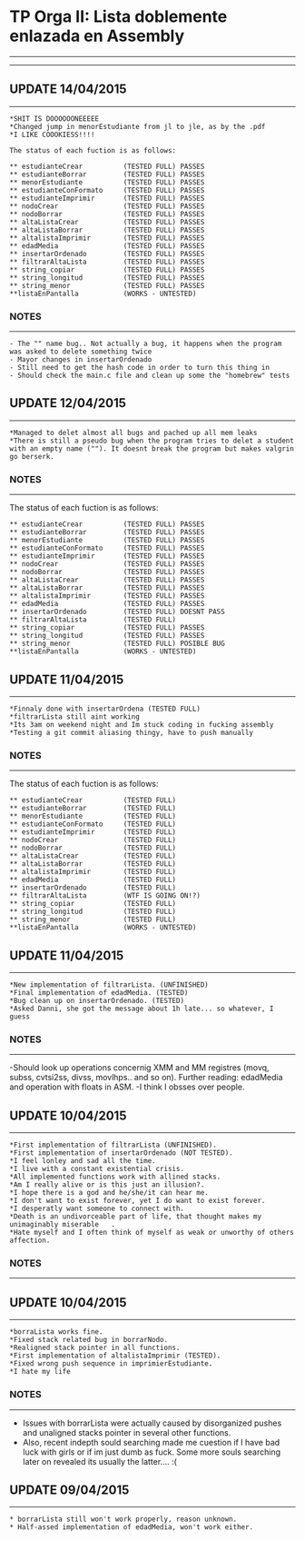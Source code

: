 # TP Orga II: Lista doblemente enlazada en Assembly
---------------------------------------------------
---------------------------------------------------

## UPDATE 14/04/2015
--------------------
	*SHIT IS DOOOOOONEEEEE 
	*Changed jump in menorEstudiante from jl to jle, as by the .pdf
	*I LIKE COOOKIESS!!!!

	The status of each fuction is as follows:
	
	** estudianteCrear			(TESTED FULL) PASSES
	** estudianteBorrar			(TESTED FULL) PASSES
	** menorEstudiante			(TESTED FULL) PASSES
	** estudianteConFormato		(TESTED FULL) PASSES
	** estudianteImprimir		(TESTED FULL) PASSES
	** nodoCrear				(TESTED FULL) PASSES
	** nodoBorrar				(TESTED FULL) PASSES
	** altaListaCrear			(TESTED FULL) PASSES
	** altaListaBorrar			(TESTED FULL) PASSES
	** altalistaImprimir		(TESTED FULL) PASSES
	** edadMedia				(TESTED FULL) PASSES
	** insertarOrdenado			(TESTED FULL) PASSES
	** filtrarAltaLista			(TESTED FULL) PASSES
	** string_copiar			(TESTED FULL) PASSES
	** string_longitud			(TESTED FULL) PASSES
	** string_menor				(TESTED FULL) PASSES
	**listaEnPantalla			(WORKS - UNTESTED)

### NOTES
---------
	- The "" name bug.. Not actually a bug, it happens when the program was asked to delete something twice
	- Mayor changes in insertarOrdenado
	- Still need to get the hash code in order to turn this thing in
	- Should check the main.c file and clean up some the "homebrew" tests
	



## UPDATE 12/04/2015
--------------------
	*Managed to delet almost all bugs and pached up all mem leaks
	*There is still a pseudo bug when the program tries to delet a student with an empty name (""). It doesnt break the program but makes valgrin go berserk.

### NOTES
---------
The status of each fuction is as follows:
	
	** estudianteCrear			(TESTED FULL) PASSES
	** estudianteBorrar			(TESTED FULL) PASSES
	** menorEstudiante			(TESTED FULL) PASSES
	** estudianteConFormato		(TESTED FULL) PASSES
	** estudianteImprimir		(TESTED FULL) PASSES
	** nodoCrear				(TESTED FULL) PASSES
	** nodoBorrar				(TESTED FULL) PASSES
	** altaListaCrear			(TESTED FULL) PASSES
	** altaListaBorrar			(TESTED FULL) PASSES
	** altalistaImprimir		(TESTED FULL) PASSES
	** edadMedia				(TESTED FULL) PASSES
	** insertarOrdenado			(TESTED FULL) DOESNT PASS
	** filtrarAltaLista			(TESTED FULL) 
	** string_copiar			(TESTED FULL) PASSES
	** string_longitud			(TESTED FULL) PASSES
	** string_menor				(TESTED FULL) POSIBLE BUG
	**listaEnPantalla			(WORKS - UNTESTED)

## UPDATE 11/04/2015
--------------------
	*Finnaly done with insertarOrdena (TESTED FULL)
	*filtrarLista still aint working
	*Its 3am on weekend night and Im stuck coding in fucking assembly
	*Testing a git commit aliasing thingy, have to push manually


### NOTES
---------
The status of each fuction is as follows:
	
	** estudianteCrear			(TESTED FULL)
	** estudianteBorrar			(TESTED FULL)
	** menorEstudiante			(TESTED FULL)
	** estudianteConFormato		(TESTED FULL)
	** estudianteImprimir		(TESTED FULL)
	** nodoCrear				(TESTED FULL)
	** nodoBorrar				(TESTED FULL)
	** altaListaCrear			(TESTED FULL)
	** altaListaBorrar			(TESTED FULL)
	** altalistaImprimir		(TESTED FULL)
	** edadMedia				(TESTED FULL)
	** insertarOrdenado			(TESTED FULL)
	** filtrarAltaLista			(WTF IS GOING ON!?)
	** string_copiar			(TESTED FULL)
	** string_longitud			(TESTED FULL)
	** string_menor				(TESTED FULL)
	**listaEnPantalla			(WORKS - UNTESTED)


## UPDATE 11/04/2015
--------------------
	*New implementation of filtrarLista. (UNFINISHED)
	*Final implementation of edadMedia. (TESTED)
	*Bug clean up on insertarOrdenado. (TESTED)
	*Asked Danni, she got the message about 1h late... so whatever, I guess

### NOTES
---------
 -Should look up operations concernig XMM and MM registres (movq, subss, cvtsi2ss, divss, movlhps.. and so on). Further reading: edadMedia and operation with floats in ASM.
 -I think I obsses over people.


## UPDATE 10/04/2015
--------------------
	*First implementation of filtrarLista (UNFINISHED).
	*First implementation of insertarOrdenado (NOT TESTED).
	*I feel lonley and sad all the time.
	*I live with a constant existential crisis.
	*All implemented functions work with allined stacks.
	*Am I really alive or is this just an illusion?.
	*I hope there is a god and he/she/it can hear me.
	*I don't want to exist forever, yet I do want to exist forever.
	*I desperatly want someone to connect with.
	*Death is an undivorceable part of life, that thought makes my unimaginably miserable   . 
	*Hate myself and I often think of myself as weak or unworthy of others affection.


### NOTES
---------


## UPDATE 10/04/2015
--------------------
	*borraLista works fine.
	*Fixed stack related bug in borrarNodo.
	*Realigned stack pointer in all functions.
	*First implementation of altalistaImprimir (TESTED).
	*Fixed wrong push sequence in imprimierEstudiante.
	*I hate my life

### NOTES
---------
 - Issues with borrarLista were actually caused by disorganized pushes and unaligned stacks pointer in several other functions. 
 - Also, recent indepth sould searching made me cuestion if I have bad luck with girls or if im just dumb as fuck. Some more souls searching later on revealed its usually the latter.... :(





## UPDATE 09/04/2015
--------------------
	* borrarLista still won't work properly, reason unknown.
	* Half-assed implementation of edadMedia, won't work either.
